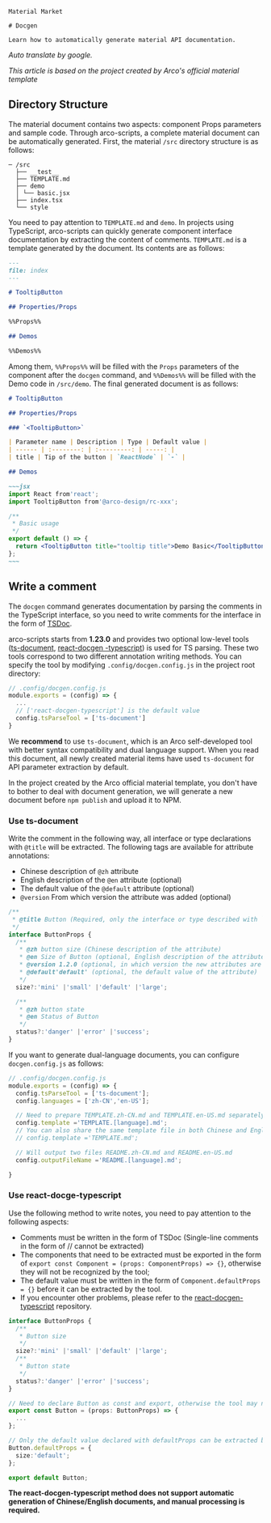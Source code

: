 `````
Material Market

# Docgen

Learn how to automatically generate material API documentation.
`````

*Auto translate by google.*

*This article is based on the project created by Arco's official material template*

## Directory Structure

The material document contains two aspects: component Props parameters and sample code. Through arco-scripts, a complete material document can be automatically generated. First, the material `/src` directory structure is as follows:

```
─ /src
  ├── __test__
  ├── TEMPLATE.md
  ├── demo
  │ └── basic.jsx
  ├── index.tsx
  └── style
```

You need to pay attention to `TEMPLATE.md` and `demo`. In projects using TypeScript, arco-scripts can quickly generate component interface documentation by extracting the content of comments. `TEMPLATE.md` is a template generated by the document. Its contents are as follows:

```markdown
---
file: index
---

# TooltipButton

## Properties/Props

%%Props%%

## Demos

%%Demos%%
```

Among them, `%%Props%%` will be filled with the `Props` parameters of the component after the `docgen` command, and `%%Demos%%` will be filled with the Demo code in `/src/demo`. The final generated document is as follows:

```markdown
# TooltipButton

## Properties/Props

### `<TooltipButton>`

| Parameter name | Description | Type | Default value |
| ------ | :--------: | :---------: | -----: |
| title | Tip of the button | `ReactNode` | `-` |

## Demos

~~~jsx
import React from'react';
import TooltipButton from'@arco-design/rc-xxx';

/**
 * Basic usage
 */
export default () => {
  return <TooltipButton title="tooltip title">Demo Basic</TooltipButton>;
};
~~~
```

## Write a comment

The `docgen` command generates documentation by parsing the comments in the TypeScript interface, so you need to write comments for the interface in the form of [TSDoc](https://tsdoc.org/).

arco-scripts starts from **1.23.0** and provides two optional low-level tools ([ts-document](https://www.npmjs.com/package/ts-document), [react-docgen -typescript](https://www.npmjs.com/package/react-docgen-typescript)) is used for TS parsing. These two tools correspond to two different annotation writing methods. You can specify the tool by modifying `.config/docgen.config.js` in the project root directory:

```javascript
// .config/docgen.config.js
module.exports = (config) => {
  ...
  // ['react-docgen-typescript'] is the default value
  config.tsParseTool = ['ts-document']
}
```

We **recommend** to use `ts-document`, which is an Arco self-developed tool with better syntax compatibility and dual language support. When you read this document, all newly created material items have used `ts-document` for API parameter extraction by default.

In the project created by the Arco official material template, you don't have to bother to deal with document generation, we will generate a new document before `npm publish` and upload it to NPM.

### Use ts-document

Write the comment in the following way, all interface or type declarations with `@title` will be extracted. The following tags are available for attribute annotations:

- Chinese description of `@zh` attribute
- English description of the `@en` attribute (optional)
- The default value of the `@default` attribute (optional)
- `@version` From which version the attribute was added (optional)

``` typescript
/**
 * @title Button (Required, only the interface or type described with `title` will be collected)
 */
interface ButtonProps {
  /**
   * @zh button size (Chinese description of the attribute)
   * @en Size of Button (optional, English description of the attribute)
   * @version 1.2.0 (optional, in which version the new attributes are supported)
   * @default'default' (optional, the default value of the attribute)
   */
  size?:'mini' |'small' |'default' |'large';

  /**
   * @zh button state
   * @en Status of Button
   */
  status?:'danger' |'error' |'success';
}
```

If you want to generate dual-language documents, you can configure `docgen.config.js` as follows:

```javascript
// .config/docgen.config.js
module.exports = (config) => {
  config.tsParseTool = ['ts-document'];
  config.languages ​​= ['zh-CN','en-US'];

  // Need to prepare TEMPLATE.zh-CN.md and TEMPLATE.en-US.md separately
  config.template ='TEMPLATE.[language].md';
  // You can also share the same template file in both Chinese and English (default value)
  // config.template ='TEMPLATE.md';

  // Will output two files README.zh-CN.md and README.en-US.md
  config.outputFileName ='README.[language].md';

}
```

### Use react-docge-typescript

Use the following method to write notes, you need to pay attention to the following aspects:

- Comments must be written in the form of TSDoc (Single-line comments in the form of // cannot be extracted)
- The components that need to be extracted must be exported in the form of `export const Component = (props: ComponentProps) => {}`, otherwise they will not be recognized by the tool;
- The default value must be written in the form of `Component.defaultProps = {}` before it can be extracted by the tool.
- If you encounter other problems, please refer to the [react-docgen-typescript](https://github.com/styleguidist/react-docgen-typescript/) repository.

```typescript
interface ButtonProps {
  /**
   * Button size
   */
  size?:'mini' |'small' |'default' |'large';
  /**
   * Button state
   */
  status?:'danger' |'error' |'success';
}

// Need to declare Button as const and export, otherwise the tool may not recognize
export const Button = (props: ButtonProps) => {
  ...
};

// Only the default value declared with defaultProps can be extracted by the tool
Button.defaultProps = {
  size:'default';
};

export default Button;
```

**The react-docgen-typescript method does not support automatic generation of Chinese/English documents, and manual processing is required.**
